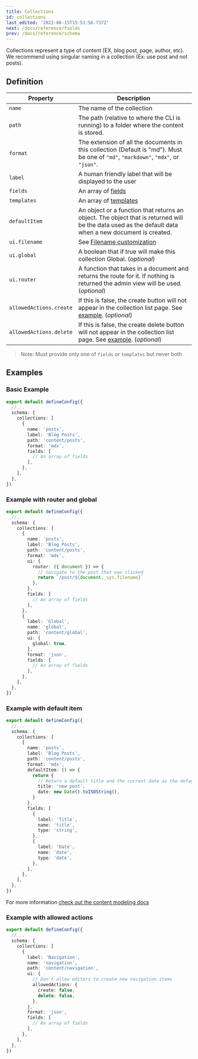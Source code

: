 ```yaml
---
title: Collections
id: collections
last_edited: '2022-06-15T15:51:56.737Z'
next: /docs/reference/fields
prev: /docs/reference/schema
---
```


Collections represent a type of content (EX, blog post, page, author, etc). We recommend using singular naming in a collection (Ex: use post and not posts).

## Definition

| Property                | Description                                                                                                                                           |
| ----------------------- | ----------------------------------------------------------------------------------------------------------------------------------------------------- |
| `name`                  | The name of the collection                                                                                                                            |
| `path`                  | The path (relative to where the CLI is running) to a folder where the content is stored.                                                              |
| `format`                | The extension of all the documents in this collection (Default is "md"). Must be one of `"md"`, `"markdown"`, `"mdx"`, or `"json"`.                   |
| `label`                 | A human friendly label that will be displayed to the user                                                                                             |
| `fields`                | An array of [fields](/docs/reference/fields/)                                                                                                         |
| `templates`             | An array of [templates](/docs/reference/templates/)                                                                                                   |
| `defaultItem`           | An object or a function that returns an object. The object that is returned will be the data used as the default data when a new document is created. |
| `ui.filename`           | See [Filename customization](/docs/extending-tina/filename-customization/)                                                                            |
| `ui.global`             | A boolean that if true will make this collection Global. (_optional_)                                                                                 |
| `ui.router`             | A function that takes in a document and returns the route for it. If nothing is returned the admin view will be used. (_optional_)                    |
| `allowedActions.create` | If this is false, the create button will not appear in the collection list page. See [example](#example-with-allowed-actions). (_optional_)           |
| `allowedActions.delete` | If this is false, the create delete button will not appear in the collection list page. See [example](#example-with-allowed-actions). (_optional_)    |

> Note: Must provide only one of `fields` or `templates` but never both

## Examples

### Basic Example

```ts
export default defineConfig({
  //...
  schema: {
    collections: [
      {
        name: 'posts',
        label: 'Blog Posts',
        path: 'content/posts',
        format: 'mdx',
        fields: [
          // An array of fields
        ],
      },
    ],
  },
})
```

### Example with router and global

```ts
export default defineConfig({
  //...
  schema: {
    collections: [
      {
        name: 'posts',
        label: 'Blog Posts',
        path: 'content/posts',
        format: 'mdx',
        ui: {
          router: ({ document }) => {
            // navigate to the post that was clicked
            return `/post/${document._sys.filename}`
          },
        },
        fields: [
          // An array of fields
        ],
      },
      {
        label: 'Global',
        name: 'global',
        path: 'content/global',
        ui: {
          global: true,
        },
        format: 'json',
        fields: [
          // An array of fields
        ],
      },
    ],
  },
})
```

### Example with default item

```ts
export default defineConfig({
  //...
  schema: {
    collections: [
      {
        name: 'posts',
        label: 'Blog Posts',
        path: 'content/posts',
        format: 'mdx',
        defaultItem: () => {
          return {
            // Return a default title and the current date as the default date
            title: 'new post',
            date: new Date().toISOString(),
          }
        },
        fields: [
          {
            label: 'Title',
            name: 'title',
            type: 'string',
          },
          {
            label: 'Date',
            name: 'date',
            type: 'date',
          },
        ],
      },
    ],
  },
})
```

For more information [check out the content modeling docs](/docs/schema/)

### Example with allowed actions

```ts
export default defineConfig({
  //...
  schema: {
    collections: [
      {
        label: 'Navigation',
        name: 'navigation',
        path: 'content/navigation',
        ui: {
          // Don't allow editors to create new navigation items
          allowedActions: {
            create: false,
            delete: false,
          },
        },
        format: 'json',
        fields: [
          // An array of fields
        ],
      },
    ],
  },
})
```

